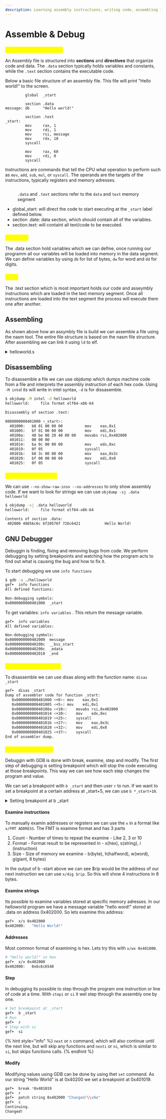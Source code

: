 ```yaml
---
description: Learning assembly instructions, writing code, assembling it, and debugging it.
---
```


# Assemble & Debug

### <mark style="color:yellow;">Assembly file structure</mark>

An Assembly file is structured into **sections** and **directives** that organize code and data. The `.data` section typically holds variables and constants, while the `.text` section contains the executable code.

Below a basic file structure of an assembly file. This file will print "Hello world!" to the screen.&#x20;

```armasm
         global  _start

         section .data
message: db      "Hello world!"

         section .text
_start:
         mov     rax, 1
         mov     rdi, 1
         mov     rsi, message
         mov     rdx, 18
         syscall

         mov     rax, 60
         mov     rdi, 0
         syscall
```

Instructions are commands that tell the CPU what operation to perform such as `mov`, `add`, `sub`, `mul`, or `syscall`. The operands are the targets of the instructions, typically registers and memory adresses.&#x20;

<figure><img src="../../.gitbook/assets/ass_tab2.png" alt=""><figcaption><p><code>.data</code> and <code>.text</code> sections refer to the <code>data</code> and <code>text</code> memory segment</p></figcaption></figure>

* global\_start: will direct the code to start executing at the `_start` label defined below.
* section .date: data section, which should contain all of the variables.
* section.text: will containt all text/code to be executed.

### <mark style="color:yellow;">Variables</mark>

The .data section hold variables which we can define, once running our programm all our variables will be loaded into memory in the data segment. We can define variables by using `db` for list of bytes, `dw` for word and `dd` for digits.

### <mark style="color:yellow;">Code</mark>

The .text section which is most important holds our code and asseymbly instructions which are loaded in the text memory segment. Once all instructions are loaded into the text segment the process will execute them one after another.&#x20;

## Assembling

As shown above how an assymbly file is build we can assemble a file using the nasm tool. The entire file structure is based on the nasm file structure. After assembling we can link it using `ld` to elf.

<details>

<summary>helloworld.s</summary>

```
global _start

section .data
    message db "Hello World!"
    length equ $-message

section .text
_start:
    mov rax, 1
    mov rdi, 1
    mov rsi, message
    mov rdx, length
    syscall

    mov rax, 60
    mov rdi, 0
    syscall
```

To assemble to helloworld.s file we use nasm with -f elf64 to assemble 64 bit.

```
nasm -f elf64 helloworld.s
```

From this we got a helloworld.o object file but its not executable yet, to make it executable we have to link it with OS libraries in this case Linux as an .elf file.

```
ld -o helloworld helloworld.o
```

This created our .elf file which we can run

```
$ ./helloworld                                                                                                  
Hello World! 
```

</details>

## Disassembling

To disassemble a file we can use objdump which dumps machine code from a file and interprets the assembly instruction of each hex code. Using `-M inte`l its will write in intel syntax, `-d` is for dissasemble.

```bash
$ objdump -M intel -d helloworld
helloworld:     file format elf64-x86-64

Disassembly of section .text:

0000000000401000 <_start>:
  401000:	b8 01 00 00 00       	mov    eax,0x1
  401005:	bf 01 00 00 00       	mov    edi,0x1
  40100a:	48 be 00 20 40 00 00 	movabs rsi,0x402000
  401011:	00 00 00 
  401014:	ba 0c 00 00 00       	mov    edx,0xc
  401019:	0f 05                	syscall
  40101b:	b8 3c 00 00 00       	mov    eax,0x3c
  401020:	bf 00 00 00 00       	mov    edi,0x0
  401025:	0f 05                	syscall
```

### <mark style="color:yellow;">Searching for strings</mark>

We can use `--no-show-raw-insn --no-addresses` to only show assembly code. If we want to look for strings we can use `objdump -sj .data helloworld`

```bash
$ objdump -sj .data helloworld
helloworld:     file format elf64-x86-64

Contents of section .data:
 402000 48656c6c 6f20576f 726c6421           Hello World!  
```

## GNU Debugger

Debuggin is finding, fixing and removing bugs from code. We perform debugging by setting breakpoints and watching how the program acts to find out what is causing the bug and how to fix it.

To start debugging we use `info functions`

```bash
$ gdb -q ./helloworld                                                        
gef➤  info functions
All defined functions:

Non-debugging symbols:
0x0000000000401000  _start
```

To get variables: `info variables` .  This return the message variable.

```bash
gef➤  info variables
All defined variables:

Non-debugging symbols:
0x0000000000402000  message
0x000000000040200c  __bss_start
0x000000000040200c  _edata
0x0000000000402010  _end
```

### <mark style="color:yellow;">Disassemble with GDB</mark>

To disassemble we can use disas along with the function name: `disas _start`

```bash
gef➤  disas _start
Dump of assembler code for function _start:
   0x0000000000401000 <+0>:	mov    eax,0x1
   0x0000000000401005 <+5>:	mov    edi,0x1
   0x000000000040100a <+10>:	movabs rsi,0x402000
   0x0000000000401014 <+20>:	mov    edx,0xc
   0x0000000000401019 <+25>:	syscall
   0x000000000040101b <+27>:	mov    eax,0x3c
   0x0000000000401020 <+32>:	mov    edi,0x0
   0x0000000000401025 <+37>:	syscall
End of assembler dump.
```

### <mark style="color:yellow;">Debuggin with GDB</mark>

Debuggin with GDB is done with break, examine, step and modify. The first step of debugging is setting breakpoint which will stop the code executing at those breakpoints. This way we can see how each step changes the program and value.

We can set a breakpoint with `b _start` and then user `r` to run. If we want to set a breakpoint at a certain address at \_start+5, we can use `b *_start+10`.

<details>

<summary>Setting breakpoint at b _start</summary>

```bash
gef➤  b _start
Breakpoint 1 at 0x401000
gef➤  r
Starting program: /home/kali/Scripts/helloworld 

Breakpoint 1, 0x0000000000401000 in _start ()

[ Legend: Modified register | Code | Heap | Stack | String ]
───────────────────────────────────────────────────────────────────────────────────────────────────────────────────────────────────────────────────────────────────────────────────────────────────────── registers ────
$rax   : 0x0               
$rbx   : 0x0               
$rcx   : 0x0               
$rdx   : 0x0               
$rsp   : 0x00007fffffffdda0  →  0x0000000000000001
$rbp   : 0x0               
$rsi   : 0x0               
$rdi   : 0x0               
$rip   : 0x0000000000401000  →  <_start+0000> mov eax, 0x1
$r8    : 0x0               
$r9    : 0x0               
$r10   : 0x0               
$r11   : 0x0               
$r12   : 0x0               
$r13   : 0x0               
$r14   : 0x0               
$r15   : 0x0               
$eflags: [zero carry parity adjust sign trap INTERRUPT direction overflow resume virtualx86 identification]
$cs: 0x33 $ss: 0x2b $ds: 0x00 $es: 0x00 $fs: 0x00 $gs: 0x00 
───────────────────────────────────────────────────────────────────────────────────────────────────────────────────────────────────────────────────────────────────────────────────────────────────────────── stack ────
0x00007fffffffdda0│+0x0000: 0x0000000000000001	 ← $rsp
0x00007fffffffdda8│+0x0008: 0x00007fffffffe138  →  "/home/kali/Scripts/helloworld"
0x00007fffffffddb0│+0x0010: 0x0000000000000000
0x00007fffffffddb8│+0x0018: 0x00007fffffffe156  →  "NMAP_PRIVILEGED="
0x00007fffffffddc0│+0x0020: 0x00007fffffffe167  →  "SSH_AUTH_SOCK=/tmp/ssh-ES0kfvGeRC3S/agent.1928"
0x00007fffffffddc8│+0x0028: 0x00007fffffffe196  →  "SESSION_MANAGER=local/kali:@/tmp/.ICE-unix/1791,un[...]"
0x00007fffffffddd0│+0x0030: 0x00007fffffffe1e4  →  "LANG=en_US.UTF-8"
0x00007fffffffddd8│+0x0038: 0x00007fffffffe1f5  →  "SSH_AGENT_PID=1929"
─────────────────────────────────────────────────────────────────────────────────────────────────────────────────────────────────────────────────────────────────────────────────────────────────────── code:x86:64 ────
     0x400ffa                  add    BYTE PTR [rax], al
     0x400ffc                  add    BYTE PTR [rax], al
     0x400ffe                  add    BYTE PTR [rax], al
●→   0x401000 <_start+0000>    mov    eax, 0x1
     0x401005 <_start+0005>    mov    edi, 0x1
     0x40100a <_start+000a>    movabs rsi, 0x402000
     0x401014 <_start+0014>    mov    edx, 0xc
     0x401019 <_start+0019>    syscall 
     0x40101b <_start+001b>    mov    eax, 0x3c
─────────────────────────────────────────────────────────────────────────────────────────────────────────────────────────────────────────────────────────────────────────────────────────────────────────── threads ────
[#0] Id 1, Name: "helloworld", stopped 0x401000 in _start (), reason: BREAKPOINT
───────────────────────────────────────────────────────────────────────────────────────────────────────────────────────────────────────────────────────────────────────────────────────────────────────────── trace ────
[#0] 0x401000 → _start()
```

</details>

#### Examine instructions

To manually examin addresses or registers we can use the `x` in a format like `x/FMT ADDRESS`. The FMT is examine format and has 3 parts

1. Count  -  Number of times to repeat the examine  -  LIke 2, 3 or 10
2. Format  -  Format result to be represented in  -  x(hex), s(string), i (instruction)
3. Size  -  Size of memory we examine  -  b(byte), h(halfword), w(word), g(giant, 8 bytes)

In the output of b -start above we can see $rip would be the address of our next instruction we can use `x/4ig $rip`. So this will show 4 instructions in 8 bytes.

#### Examine strings

Its possible to examine variables stored at specific memory adresses. In our helloworld program we have a message variable "hello word!" stored at .data on address 0x402000. So lets examine this address:

```bash
gef➤  x/s 0x402000
0x402000:	"Hello World!"
```

#### Addresses

Most common format of examining is hex. Lets try this with `x/wx 0x401000`.&#x20;

```bash
# "Hello world!" in hex
gef➤  x/x 0x402000
0x402000:	0x6c6c6548
```

#### Step

In debugging its possible to step through the program one instruction or line of code at a time. With `stepi` or `si` it wel step through the assembly one by one.

```bash
# Set breakpoint at _start
gef➤  b _start
# Run 
gef➤  r
# Step with si
gef➤  si
```

{% hint style="info" %}
`next` or `n` command, which will also continue until the next line, but will skip any functions and `nexti` or `ni`, which is similar to `si`, but skips functions calls.
{% endhint %}

#### Modify

Modifying values using GDB can be done by using thet `set` command. As our string "Hello World" is at  0x40200 we set a breakpoint at 0x401019.

```bash
gef➤  break *0x401019
gef➤  r
gef➤  patch string 0x402000 "Changed!\\x0a"
gef➤  c
Continuing.
Changed!
```





